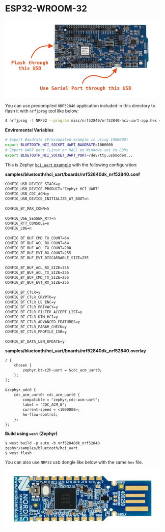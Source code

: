 # ESP32-WROOM-32

![NRF52840DK](nrf52-dk.jpg)

You can use precompiled `NRF52840` application included in this directory to flash it with `nrfjprog` tool like below:

``` bash
$ nrfjprog -f NRF52 --program misc/nrf52840/nrf52840-hci-uart-app.hex –-chiperase --reset
```

**Enviromental Variables**
``` bash
# Export Baudrate (Precompiled example is using 1000000)
export BLUETOOTH_HCI_SOCKET_UART_BAUDRATE=1000000
# Export UART port (Linux or MAC) on Windows set to COMx
export BLUETOOTH_HCI_SOCKET_UART_PORT=/dev/tty.usbmodem...
```

This is Zephyr [`hci_uart` example](https://github.com/zephyrproject-rtos/zephyr/tree/main/samples/bluetooth/hci_uart) with the following configuration:

**samples/bluetooth/hci_uart/boards/nrf52840dk_nrf52840.conf**
``` 
CONFIG_USB_DEVICE_STACK=y
CONFIG_USB_DEVICE_PRODUCT="Zephyr HCI UART"
CONFIG_USB_CDC_ACM=y
CONFIG_USB_DEVICE_INITIALIZE_AT_BOOT=n

CONFIG_BT_MAX_CONN=5

CONFIG_USE_SEGGER_RTT=n
CONFIG_RTT_CONSOLE=n
CONFIG_LOG=n

CONFIG_BT_BUF_CMD_TX_COUNT=64
CONFIG_BT_BUF_ACL_RX_COUNT=64
CONFIG_BT_BUF_ACL_TX_COUNT=200
CONFIG_BT_BUF_EVT_RX_COUNT=255
CONFIG_BT_BUF_EVT_DISCARDABLE_SIZE=255

CONFIG_BT_BUF_ACL_RX_SIZE=255
CONFIG_BT_BUF_ACL_TX_SIZE=255
CONFIG_BT_BUF_CMD_TX_SIZE=255
CONFIG_BT_BUF_EVT_RX_SIZE=255

CONFIG_BT_CTLR=y
CONFIG_BT_CTLR_CRYPTO=y
CONFIG_BT_CTLR_LE_ENC=y
CONFIG_BT_CTLR_PRIVACY=y
CONFIG_BT_CTLR_FILTER_ACCEPT_LIST=y
CONFIG_BT_CTLR_DTM_HCI=y
CONFIG_BT_CTLR_ADVANCED_FEATURES=y
CONFIG_BT_CTLR_PARAM_CHECK=y
CONFIG_BT_CTLR_PROFILE_ISR=y

CONFIG_BT_DATA_LEN_UPDATE=y
```

**samples/bluetooth/hci_uart/boards/nrf52840dk_nrf52840.overlay**
``` 
/ {
	chosen {
		zephyr,bt-c2h-uart = &cdc_acm_uart0;
	};
};

&zephyr_udc0 {
	cdc_acm_uart0: cdc_acm_uart0 {
		compatible = "zephyr,cdc-acm-uart";
		label = "CDC_ACM_0";
		current-speed = <1000000>;
		hw-flow-control;
	};
};
```

**Build using `west` (Zephyr)**
```
$ west build -p auto -b nrf52840dk_nrf52840 zephyr/samples/bluetooth/hci_uart
$ west flash
```

You can also use `NRF52` usb dongle like below with the same `hex` file.

![NRF52-USB](nrf52-usb.jpg)